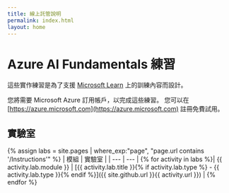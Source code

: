 ```yaml
---
title: 線上託管說明
permalink: index.html
layout: home
---
```


# <a name="azure-ai-fundamentals-exercises"></a>Azure AI Fundamentals 練習

這些實作練習是為了支援 [Microsoft Learn](https://docs.microsoft.com/training/) 上的訓練內容而設計。

您將需要 Microsoft Azure 訂用帳戶，以完成這些練習。 您可以在 [https://azure.microsoft.com](https://azure.microsoft.com) 註冊免費試用。

## <a name="labs"></a>實驗室

{% assign labs = site.pages | where_exp:"page", "page.url contains '/Instructions'" %}
| 模組 | 實驗室 |
| --- | --- | 
{% for activity in labs  %}| {{ activity.lab.module }} | [{{ activity.lab.title }}{% if activity.lab.type %} - {{ activity.lab.type }}{% endif %}]({{ site.github.url }}{{ activity.url }}) |
{% endfor %}
